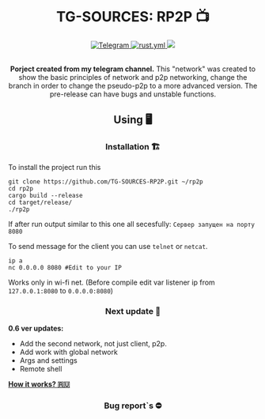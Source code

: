 <h1 align="center"> TG-SOURCES: RP2P 📺️ </h1>

<div align = "center">
<a href="https://t.me/ArcaneDevStudio" target="_blank" rel="noopener noreferrer">
    <img src="https://img.shields.io/badge/Telegram-@ArcaneDevStudio-blue?style=flat-square&logo=telegram" alt="Telegram">
</a>
<a href="https://github.com/Nam4ik/TG-SOURCES-RP2P/actions", target="_blank", rel="noopener noreferrer">
    <img src="https://github.com/Nam4ik/TG-SOURCES-RP2P/actions/workflows/rust.yml/badge.svg?event=push", alt="rust.yml">
</a> 
<img src="https://img.shields.io/badge/Version-v0.5-blue.svg">
</div>
<br>

<div align = "center">
  
**Porject created from my telegram channel.** This "network" was created to show the basic principles of network and 
p2p networking, change the branch in order to change the pseudo-p2p to a more advanced version. The pre-release can have
bugs and unstable functions.
</div>

<h2 align = "center"> Using 🖥️ </h2> 

<h3 align = "center"> Installation 🏗️ </h3>

To install the project run this
```shell
git clone https://github.com/TG-SOURCES-RP2P.git ~/rp2p
cd rp2p
cargo build --release 
cd target/release/
./rp2p
```

If after run output similar to this one all secesfully: `Сервер запущен на порту 8080`

To send message for the client you can use `telnet` or `netcat`.
```shell
ip a
nc 0.0.0.0 8080 #Edit to your IP
```
Works only in wi-fi net. (Before compile edit var listener ip from `127.0.0.1:8080` to `0.0.0.0:8080`) 

<h3 align = "center" >Next update 🧠</h3>

**0.6 ver updates:**
- Add the second network, not just client, p2p.
- Add work with global network
- Args and settings
- Remote shell

**[How it works? 🇷🇺](https://t.me/ArcaneDevStudio/116)**

<h3 align = "center">Bug report`s ⛔️ </h3>


